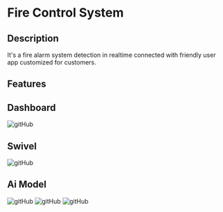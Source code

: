 # Fire Control System

## Description
It's a fire alarm system detection in realtime connected with friendly user app
customized for customers.

## Features



## Dashboard
![gitHub](https://github.com/MostafaEdrees11/Fire_Control_System/blob/master/Simulation/Dashboard.gif)

## Swivel
![gitHub](https://github.com/MostafaEdrees11/Fire_Control_System/blob/master/Simulation/swivel.gif)

## Ai Model
![gitHub]()
![gitHub]()
![gitHub]()